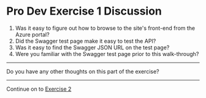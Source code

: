 # Pro Dev Exercise 1 Discussion

1. Was it easy to figure out how to browse to the site's front-end from the Azure portal?
1. Did the Swagger test page make it easy to test the API?
1. Was it easy to find the Swagger JSON URL on the test page?
1. Were you familiar with the Swagger test page prior to this walk-through?

---

Do you have any other thoughts on this part of the exercise?

---

Continue on to [Exercise 2](exercise-2.md)
